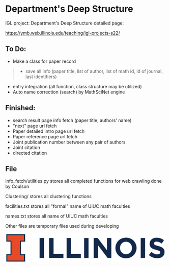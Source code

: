 # Department's Deep Structure
IGL project: Department's Deep Structure
detailed page:

https://ymb.web.illinois.edu/teaching/igl-projects-s22/

## To Do:
- Make a class for paper record 
> - save all info (paper title, list of author, list of math id, id of journal, last identifiers)
- entry integration (all function, class structure may be utilized)
- Auto name correction (search) by MathSciNet engine

## Finished:
- search result page info fetch (paper title, authors' name)
- "next" page url fetch 
- Paper detailed intro page url fetch 
- Paper reference page url fetch
- Joint publication number between any pair of authors
- Joint citation
- directed citation

## File
info_fetch/utilities.py stores all completed functions for web crawling done by Coulson

Clustering/ stores all clustering functions 

facilities.txt stores all "formal" name of UIUC math faculties

names.txt stores all name of UIUC math faculties

Other files are temporary files used during developing



![image](https://github.com/CoulsonZhang/Deep_Structure/blob/main/Image/UIUC_logo.png)
